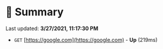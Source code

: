 # 📖 Summary
Last updated: **3/27/2021, 11:17:30 PM**

- `GET` [https://google.com](https://google.com) - **Up** (219ms)
